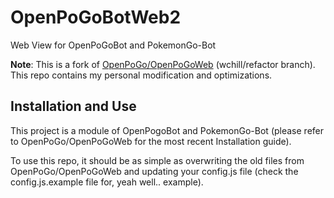 # OpenPoGoBotWeb2
Web View for OpenPoGoBot and PokemonGo-Bot

**Note**: This is a fork of [OpenPoGo/OpenPoGoWeb](https://github.com/OpenPoGo/OpenPoGoWeb/) (wchill/refactor branch). This repo contains my personal modification and optimizations.

## Installation and Use
This project is a module of OpenPogoBot and PokemonGo-Bot (please refer to OpenPoGo/OpenPoGoWeb for the most recent Installation guide).

To use this repo, it should be as simple as overwriting the old files from OpenPoGo/OpenPoGoWeb and updating your config.js file (check the config.js.example file for, yeah well.. example).

